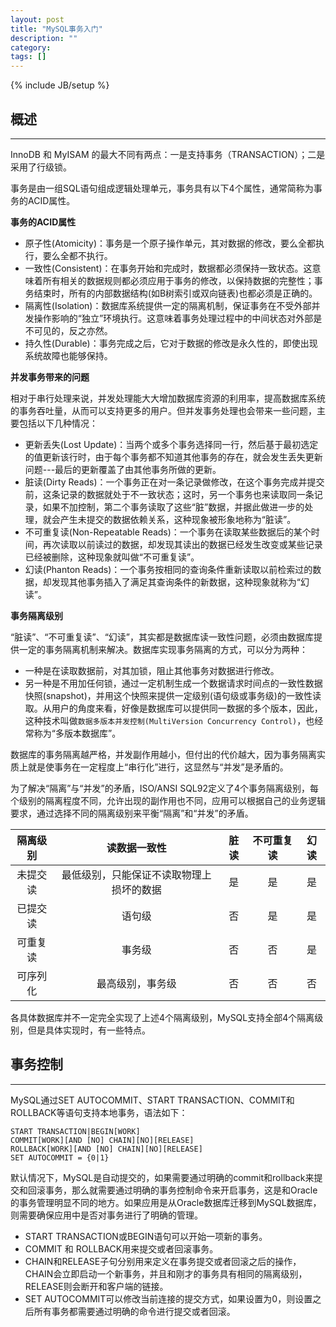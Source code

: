 ```yaml
---
layout: post
title: "MySQL事务入门"
description: ""
category: 
tags: []
---
```

{% include JB/setup %}

## 概述

--------------

InnoDB 和 MyISAM 的最大不同有两点：一是支持事务（TRANSACTION）；二是采用了行级锁。

事务是由一组SQL语句组成逻辑处理单元，事务具有以下4个属性，通常简称为事务的ACID属性。

**事务的ACID属性**

- 原子性(Atomicity)：事务是一个原子操作单元，其对数据的修改，要么全都执行，要么全都不执行。
- 一致性(Consistent)：在事务开始和完成时，数据都必须保持一致状态。这意味着所有相关的数据规则都必须应用于事务的修改，以保持数据的完整性；事务结束时，所有的内部数据结构(如B树索引或双向链表)也都必须是正确的。
- 隔离性(Isolation)：数据库系统提供一定的隔离机制，保证事务在不受外部并发操作影响的“独立”环境执行。这意味着事务处理过程中的中间状态对外部是不可见的，反之亦然。
- 持久性(Durable)：事务完成之后，它对于数据的修改是永久性的，即使出现系统故障也能够保持。

**并发事务带来的问题**

相对于串行处理来说，并发处理能大大增加数据库资源的利用率，提高数据库系统的事务吞吐量，从而可以支持更多的用户。但并发事务处理也会带来一些问题，主要包括以下几种情况：

- 更新丢失(Lost Update)：当两个或多个事务选择同一行，然后基于最初选定的值更新该行时，由于每个事务都不知道其他事务的存在，就会发生丢失更新问题---最后的更新覆盖了由其他事务所做的更新。
- 脏读(Dirty Reads)：一个事务正在对一条记录做修改，在这个事务完成并提交前，这条记录的数据就处于不一致状态；这时，另一个事务也来读取同一条记录，如果不加控制，第二个事务读取了这些“脏”数据，并据此做进一步的处理，就会产生未提交的数据依赖关系，这种现象被形象地称为“脏读”。
- 不可重复读(Non-Repeatable Reads)：一个事务在读取某些数据后的某个时间，再次读取以前读过的数据，却发现其读出的数据已经发生改变或某些记录已经被删除，这种现象就叫做“不可重复读”。
- 幻读(Phanton Reads)：一个事务按相同的查询条件重新读取以前检索过的数据，却发现其他事务插入了满足其查询条件的新数据，这种现象就称为“幻读”。

**事务隔离级别**

“脏读”、“不可重复读”、“幻读”，其实都是数据库读一致性问题，必须由数据库提供一定的事务隔离机制来解决。数据库实现事务隔离的方式，可以分为两种：

- 一种是在读取数据前，对其加锁，阻止其他事务对数据进行修改。
- 另一种是不用加任何锁，通过一定机制生成一个数据请求时间点的一致性数据快照(snapshot)，并用这个快照来提供一定级别(语句级或事务级)的一致性读取。从用户的角度来看，好像是数据库可以提供同一数据的多个版本，因此，这种技术叫做`数据多版本并发控制(MultiVersion Concurrency Control)`，也经常称为“多版本数据库”。

数据库的事务隔离越严格，并发副作用越小，但付出的代价越大，因为事务隔离实质上就是使事务在一定程度上“串行化”进行，这显然与“并发”是矛盾的。

为了解决“隔离”与“并发”的矛盾，ISO/ANSI SQL92定义了4个事务隔离级别，每个级别的隔离程度不同，允许出现的副作用也不同，应用可以根据自己的业务逻辑要求，通过选择不同的隔离级别来平衡“隔离”和“并发”的矛盾。

|隔离级别|读数据一致性|脏读|不可重复读|幻读|
|:--------:|:-------:|:-------:|:--------:|:------:|
|未提交读|最低级别，只能保证不读取物理上损坏的数据|是|是|是|
|已提交读|语句级|否|是|是|
|可重复读|事务级|否|否|是|
|可序列化|最高级别，事务级|否|否|否|

各具体数据库并不一定完全实现了上述4个隔离级别，MySQL支持全部4个隔离级别，但是具体实现时，有一些特点。

## 事务控制

-----------

MySQL通过SET AUTOCOMMIT、START TRANSACTION、COMMIT和ROLLBACK等语句支持本地事务，语法如下：

	START TRANSACTION|BEGIN[WORK]
	COMMIT[WORK][AND [NO] CHAIN][NO][RELEASE]
	ROLLBACK[WORK][AND [NO] CHAIN][NO][RELEASE]
	SET AUTOCOMMIT = {0|1}
	
默认情况下，MySQL是自动提交的，如果需要通过明确的commit和rollback来提交和回滚事务，那么就需要通过明确的事务控制命令来开启事务，这是和Oracle的事务管理明显不同的地方。如果应用是从Oracle数据库迁移到MySQL数据库，则需要确保应用中是否对事务进行了明确的管理。

- START TRANSACTION或BEGIN语句可以开始一项新的事务。
- COMMIT 和 ROLLBACK用来提交或者回滚事务。
- CHAIN和RELEASE子句分别用来定义在事务提交或者回滚之后的操作，CHAIN会立即启动一个新事务，并且和刚才的事务具有相同的隔离级别，RELEASE则会断开和客户端的链接。
- SET AUTOCOMMIT可以修改当前连接的提交方式，如果设置为0，则设置之后所有事务都需要通过明确的命令进行提交或者回滚。